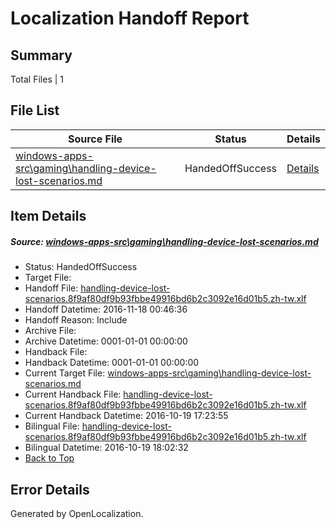 # <a name='report-top'></a> Localization Handoff Report

## Summary
 Total Files | 1

## File List
 Source File | Status | Details 
 ----------- | ------ | ------- 
 [windows-apps-src\gaming\handling-device-lost-scenarios.md](https://cpubwin.visualstudio.com/windows-uwp/_git/windows-uwp/commit/5ed3815397b076ab3ee14fd3c22b235b46da5f09?path=windows-apps-src%2Fgaming%2Fhandling-device-lost-scenarios.md&_a=contents) | HandedOffSuccess | [Details](#b88d85c78ba5d08718b7e2c844f94beb71e5134a3506)

## Item Details
##### <a name='b88d85c78ba5d08718b7e2c844f94beb71e5134a3506'></a> Source: [windows-apps-src\gaming\handling-device-lost-scenarios.md](https://cpubwin.visualstudio.com/windows-uwp/_git/windows-uwp/commit/5ed3815397b076ab3ee14fd3c22b235b46da5f09?path=windows-apps-src%2Fgaming%2Fhandling-device-lost-scenarios.md&_a=contents)
* Status: HandedOffSuccess
* Target File: 
* Handoff File: [handling-device-lost-scenarios.8f9af80df9b93fbbe49916bd6b2c3092e16d01b5.zh-tw.xlf](https://cpubwin.visualstudio.com/windows-uwp/_git/WDCLib.handoff/commit/654fa0421f0502d6e121fe2e2248608f4baeac42?path=ol-handoff%2Fcpubwin%2Fwindows-uwp.zh-tw%2Fmaster%2Fhandling-device-lost-scenarios.8f9af80df9b93fbbe49916bd6b2c3092e16d01b5.zh-tw.xlf&_a=contents)
* Handoff Datetime: 2016-11-18 00:46:36
* Handoff Reason: Include
* Archive File: 
* Archive Datetime: 0001-01-01 00:00:00
* Handback File: 
* Handback Datetime: 0001-01-01 00:00:00
* Current Target File: [windows-apps-src\gaming\handling-device-lost-scenarios.md](https://cpubwin.visualstudio.com/windows-uwp/_git/windows-uwp.zh-tw/commit/366b6eabc0e35b950f4a57e441f1a05ce6dab579?path=windows-apps-src%2Fgaming%2Fhandling-device-lost-scenarios.md&_a=contents)
* Current Handback File: [handling-device-lost-scenarios.8f9af80df9b93fbbe49916bd6b2c3092e16d01b5.zh-tw.xlf](https://cpubwin.visualstudio.com/windows-uwp/_git/WDCLib.handback/commit/38621ea116e30258a5c0c192da6f8e9059a3bf4e?path=ol-handback%2FMicrosoft%2Fwindows-apps.zh-tw%2Fmaster%2Fhandling-device-lost-scenarios.8f9af80df9b93fbbe49916bd6b2c3092e16d01b5.zh-tw.xlf&_a=contents)
* Current Handback Datetime: 2016-10-19 17:23:55
* Bilingual File: [handling-device-lost-scenarios.8f9af80df9b93fbbe49916bd6b2c3092e16d01b5.zh-tw.xlf](https://cpubwin.visualstudio.com/windows-uwp/_git/WDCLib.handback/commit/38621ea116e30258a5c0c192da6f8e9059a3bf4e?path=ol-handback%2FMicrosoft%2Fwindows-apps.zh-tw%2Fmaster%2Fhandling-device-lost-scenarios.8f9af80df9b93fbbe49916bd6b2c3092e16d01b5.zh-tw.xlf&_a=contents)
* Bilingual Datetime: 2016-10-19 18:02:32
* [Back to Top](#report-top)


## Error Details

Generated by OpenLocalization.
